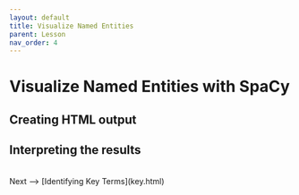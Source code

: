```yaml
---
layout: default
title: Visualize Named Entities
parent: Lesson
nav_order: 4
---
```


# Visualize Named Entities with SpaCy

## Creating HTML output

## Interpreting the results

<br />
Next --> [Identifying Key Terms](key.html)
